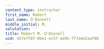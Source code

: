 ```yaml
---
content_type: instructor
first_name: Robert
last_name: O'Donnell
middle_initial: M.
salutation: ''
title: Robert M. O'Donnell
uid: 457e7f07-0be1-ec57-ae01-777a4e2aaf86
---
```

